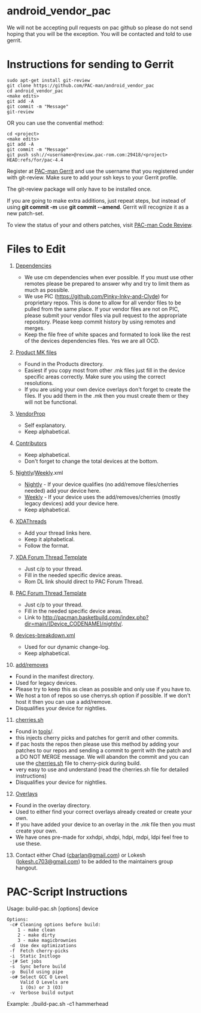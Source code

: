 android_vendor_pac
==================

We will not be accepting pull requests on pac github so please do not send hoping that you will be the exception. You will be contacted and told to use gerrit.


Instructions for sending to Gerrit
====================================


    sudo apt-get install git-review
    git clone https://github.com/PAC-man/android_vendor_pac
    cd android_vendor_pac
    <make edits>
    git add -A
    git commit -m "Message"
    git-review

OR you can use the convential method:

    cd <project>
    <make edits>
    git add -A
    git commit -m "Message"
    git push ssh://<username>@review.pac-rom.com:29418/<project> HEAD:refs/for/pac-4.4


Register at [PAC-man Gerrit](http://review.pac-rom.com) and use the username that you registered under with git-review. Make sure to add your ssh keys to your Gerrit profile.

The git-review package will only have to be installed once.

If you are going to make extra additions, just repeat steps, but instead of using
 **git commit -m** use **git commit --amend**. Gerrit will recognize it as a new patch-set.

To view the status of your and others patches, visit [PAC-man Code Review](http://review.pac-rom.com/).


Files to Edit
==============


1. [Dependencies](https://github.com/PAC-man/android_vendor_pac/tree/pac-4.4/dependencies)
   - We use cm dependencies when ever possible. If you must use other remotes please be prepared to answer why and try to limit them as much as possible.
   - We use PIC (https://github.com/Pinky-Inky-and-Clyde) for proprietary repos. This is done to allow for all vendor files to be pulled from the same place. If your vendor files are not on PIC, please submit your vendor files via pull request to the appropriate repository. Please keep commit history by using remotes and merges.
   - Keep the file free of white spaces and formated to look like the rest of the devices dependencies files. Yes we are all OCD.

2. [Product MK files](https://github.com/PAC-man/android_vendor_pac/tree/pac-4.4/products)
   - Found in the Products directory.
   - Easiest if you copy most from other .mk files just fill in the device specific areas correctly. Make sure you using the correct resolutions.
   - If you are using your own device overlays don't forget to create the files. If you add them in the .mk then you must create them or they will not be functional.

3. [VendorProp](https://github.com/PAC-man/android_vendor_pac/blob/pac-4.4/vendorsetup.sh)
   - Self explanatory.
   - Keep alphabetical.

4. [Contributors](https://github.com/PAC-man/android_vendor_pac/blob/pac-4.4/CONTRIBUTORS.mkdn)
   - Keep alphabetical.
   - Don't forget to change the total devices at the bottom.

5. [Nightly](https://github.com/PAC-man/android_vendor_pac/blob/pac-4.4/nightly.xml)/[Weekly](https://github.com/PAC-man/android_vendor_pac/blob/pac-4.4/weekly.xml).xml
   - [Nightly](https://github.com/PAC-man/android_vendor_pac/blob/pac-4.4/nightly.xml) - If your device qualifies (no add/remove files/cherries needed) add your device here.
   - [Weekly](https://github.com/PAC-man/android_vendor_pac/blob/pac-4.4/weekly.xml) - If your device uses the add/removes/cherries (mostly legacy devices) add your device here.
   - Keep alphabetical.

6. [XDAThreads](https://github.com/PAC-man/android_vendor_pac/blob/pac-4.4/XDAThreads.mkdn)
   - Add your thread links here.
   - Keep it alphabetical.
   - Follow the format.

7. [XDA Forum Thread Template](https://github.com/PAC-man/android_vendor_pac/tree/pac-4.4/forum-threads/XDA_Forum_4.4_Threads_Template)
   - Just c/p to your thread.
   - Fill in the needed specific device areas.
   - Rom DL link should direct to PAC Forum Thread.

8. [PAC Forum Thread Template](https://github.com/PAC-man/android_vendor_pac/tree/pac-4.4/forum-threads/Pac_Forum_4.4_threads_Template)
   - Just c/p to your thread.
   - Fill in the needed specific device areas.
   - Link to http://pacman.basketbuild.com/index.php?dir=main/(Device_CODENAME)/nightly/.

9. [devices-breakdown.xml](https://github.com/PAC-man/android_vendor_pac/blob/pac-4.4/devices-breakdown.xml)
   - Used for our dynamic change-log.
   - Keep alphabetical.

10. [add/removes](https://github.com/PAC-man/android_vendor_pac/tree/pac-4.4/manifest)
   - Found in the manifest directory.
   - Used for legacy devices.
   - Please try to keep this as clean as possible and only use if you have to.
   - We host a ton of repos so use cherrys.sh option if possible. If we don't host it then you can use a add/remove.
   - Disqualifies your device for nightlies.

11. [cherries.sh](https://github.com/PAC-man/android_vendor_pac/blob/pac-4.4/tools/cherries.sh)
   - Found in [tools](https://github.com/PAC-man/android_vendor_pac/tree/pac-4.4/tools)/.
   - this injects cherry picks and patches for gerrit and other commits.
   - if pac hosts the repos then please use this method by adding your patches to our repos and sending a commit to gerrit with the patch and a DO NOT MERGE message. We will abandon the commit and you can use the [cherries.sh](https://github.com/PAC-man/android_vendor_pac/blob/pac-4.4/tools/cherries.sh) file to cherry-pick during build.
   - very easy to use and understand (read the cherries.sh file for detailed instructions)
   - Disqualifies your device for nightlies.

12. [Overlays](https://github.com/PAC-man/android_vendor_pac/tree/pac-4.4/overlay)
   - Found in the overlay directory.
   - Used to either find your correct overlays already created or create your own.
   - If you have added your device to an overlay in the .mk file then you must create your own.
   - We have ones pre-made for xxhdpi, xhdpi, hdpi, mdpi, ldpi feel free to use these.

13. Contact either Chad (cbarlan@gmail.com) or Lokesh (lokesh.c703@gmail.com) to be added to the maintainers group hangout.


PAC-Script Instructions
====================================

Usage:
  build-pac.sh [options] device

    Options:
     -c# Cleaning options before build:
        1 - make clean
        2 - make dirty
        3 - make magicbrownies
     -d  Use dex optimizations
     -f  Fetch cherry-picks
     -i  Static Initlogo
     -j# Set jobs
     -s  Sync before build
     -p  Build using pipe
     -o# Select GCC O Level
         Valid O Levels are
         1 (Os) or 3 (O3)
     -v  Verbose build output

  Example:
    ./build-pac.sh -c1 hammerhead
